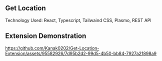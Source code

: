 ## Get Location

Technology Used: React, Typescript, Tailwaind CSS, Plasmo, REST API

## Extension Demonstration

https://github.com/Kanak0202/Get-Location-Extension/assets/95582926/7d95b2d2-99d5-4b50-bb84-7927a21898a9

